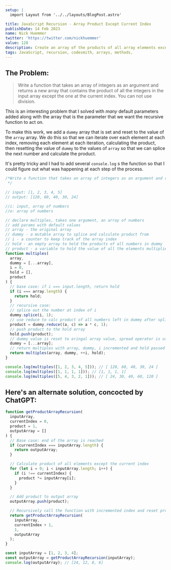 ```yaml
---
setup: |
  import Layout from '../../layouts/BlogPost.astro'

title: JavaScript Recursion - Array Product Except Current Index
publishDate: 14 Feb 2023
name: Nick Huemmer
twitter: 'https://twitter.com/nickhuemmer'
value: 128
description: Create an array of the products of all array elements except for the current element
tags: JavaScript, recursion, codesmith, arrays, methods,
---
```


## The Problem:

> Write a function that takes an array of integers as an argument and returns a new array that contains the product of all the integers in the input array except the one at the current index. You can not use division.

This is an interesting problem that I solved with _many_ default parameters added along with the array that is the parameter that we want the recursive function to act on.

To make this work, we add a `dummy` array that is set and reset to the value of the `array` array. We do this so that we can iterate over each element at each index, removing each element at each iteration, calculating the product, then resetting the value of `dummy` to the values of `array` so that we can splice the next number and calculate the product.

It's pretty tricky and I had to add several `console.log` s the function so that I could figure out what was happening at each step of the process.

```javascript
/*Write a function that takes an array of integers as an argument and returns a new array that contains the product of all the integers in the input array except the one at the current index. You can not use division.
 */

// input: [1, 2, 3, 4, 5]
// output: [120, 60, 40, 30, 24]

//i: input, array of numbers
//o: array of numbers

// declare multiples, takes one argument, an array of numbers
// add params with default values
// array - the original array
// dummy - a mutable array to splice and calculate product from
// i - a counter to keep track of the array index
// hold - an empty array to hold the products of all numbers in dummy
// product - a variable to hold the value of all the elements multiplied together
function multiples(
  array,
  dummy = [...array],
  i = 0,
  hold = [],
  product
) {
  // base case: if i === input.length, return hold
  if (i === array.length) {
    return hold;
  }
  // recursive case:
  // splice out the number at index of i
  dummy.splice(i, 1);
  // use reduce to calc product of all numbers left in dummy after splice, default value of accumulator is zero.
  product = dummy.reduce((a, c) => a * c, 1);
  // push product to the hold array
  hold.push(product);
  // dummy value is reset to oringal array value, spread operator is used to keep array immutable.
  dummy = [...array];
  // return multiples with array, dummy, i incremented and hold passed to it.
  return multiples(array, dummy, ++i, hold);
}

console.log(multiples([1, 2, 3, 4, 5])); // [ 120, 60, 40, 30, 24 ]
console.log(multiples([1, 1, 1, 1])); // [1, 1, 1, 1]
console.log(multiples([5, 4, 3, 2, 1])); // [ 24, 30, 40, 60, 120 ]
```

## Here's an alternate solution, concocted by ChatGPT:

```javascript
function getProductArrayRecursion(
  inputArray,
  currentIndex = 0,
  product = 1,
  outputArray = []
) {
  // Base case: end of the array is reached
  if (currentIndex === inputArray.length) {
    return outputArray;
  }

  // Calculate product of all elements except the current index
  for (let i = 0; i < inputArray.length; i++) {
    if (i !== currentIndex) {
      product *= inputArray[i];
    }
  }

  // Add product to output array
  outputArray.push(product);

  // Recursively call the function with incremented index and reset product to 1
  return getProductArrayRecursion(
    inputArray,
    currentIndex + 1,
    1,
    outputArray
  );
}

const inputArray = [1, 2, 3, 4];
const outputArray = getProductArrayRecursion(inputArray);
console.log(outputArray); // [24, 12, 8, 6]
```
